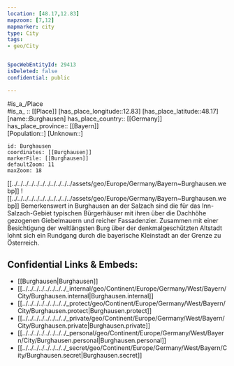 ```yaml
---
location: [48.17,12.83] 
mapzoom: [7,12] 
mapmarker: city 
type: City
tags:
- geo/City


SpocWebEntityId: 29413
isDeleted: false
confidential: public

---
```

#is_a_/Place  
#is_a_ :: [[Place]] 
[has_place_longitude::12.83] 
[has_place_latitude::48.17] 
[name::Burghausen] 
has_place_country:: [[Germany]]  
has_place_province:: [[Bayern]]  
[Population::] 
[Unknown::] 


```leaflet
id: Burghausen
coordinates: [[Burghausen]] 
markerFile: [[Burghausen]] 
defaultZoom: 11 
maxZoom: 18
```



[[../../../../../../../../../../../assets/geo/Europe/Germany/Bayern~Burghausen.webp]]
![[../../../../../../../../../../../assets/geo/Europe/Germany/Bayern~Burghausen.webp]]
Bemerkenswert in Burghausen an der Salzach sind die für das Inn-Salzach-Gebiet typischen Bürgerhäuser 
mit ihren über die Dachhöhe gezogenen Giebelmauern und reicher Fassadenzier. 
Zusammen mit einer Besichtigung der weltlängsten Burg über der denkmalgeschützten Altstadt 
lohnt sich ein Rundgang durch die bayerische Kleinstadt an der Grenze zu Österreich.

## Confidential Links & Embeds: 
- [[Burghausen|Burghausen]]  
- [[../../../../../../../../_internal/geo/Continent/Europe/Germany/West/Bayern/City/Burghausen.internal|Burghausen.internal]] 
- [[../../../../../../../../_protect/geo/Continent/Europe/Germany/West/Bayern/City/Burghausen.protect|Burghausen.protect]] 
- [[../../../../../../../../_private/geo/Continent/Europe/Germany/West/Bayern/City/Burghausen.private|Burghausen.private]] 
- [[../../../../../../../../_personal/geo/Continent/Europe/Germany/West/Bayern/City/Burghausen.personal|Burghausen.personal]] 
- [[../../../../../../../../_secret/geo/Continent/Europe/Germany/West/Bayern/City/Burghausen.secret|Burghausen.secret]] 
